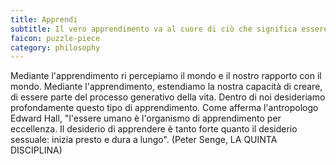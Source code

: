 ```yaml
---
title: Apprendi
subtitle: Il vero apprendimento va al cuore di ciò che significa essere umani. Mediante l'apprendimento, noi ricreiamo noi stessi. Mediante l'apprendimento ci mettiamo in condizione di fare qualcosa che non siamo mai stati in grado di fare.
faicon: puzzle-piece
category: philosophy
---
```


Mediante l'apprendimento ri percepiamo il mondo e il nostro rapporto con
il mondo. Mediante l'apprendimento, estendiamo la nostra capacità di creare,
di essere parte del processo generativo della vita. Dentro di noi desideriamo
profondamente questo tipo di apprendimento. Come afferma l'antropologo Edward
Hall, "l'essere umano è l'organismo di apprendimento per eccellenza. Il
desiderio di apprendere è tanto forte quanto il desiderio sessuale: inizia
presto e dura a lungo". (Peter Senge, LA QUINTA DISCIPLINA)
